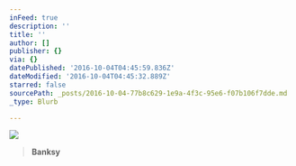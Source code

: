 ```yaml
---
inFeed: true
description: ''
title: ''
author: []
publisher: {}
via: {}
datePublished: '2016-10-04T04:45:59.836Z'
dateModified: '2016-10-04T04:45:32.889Z'
starred: false
sourcePath: _posts/2016-10-04-77b8c629-1e9a-4f3c-95e6-f07b106f7dde.md
_type: Blurb

---
```

![](https://the-grid-user-content.s3-us-west-2.amazonaws.com/a5bd6c69-82cf-40bf-99e3-99add3d98388.jpg)

> **Banksy**